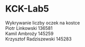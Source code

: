 # KCK-Lab5
Wykrywanie liczby oczek na kostce  
Piotr Linkowski 136581  
Kamil Ambroży 145259  
Krzysztof Radziszewski 145283
